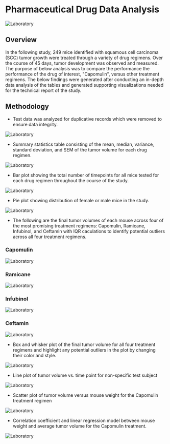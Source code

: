 # Pharmaceutical Drug Data Analysis

![Laboratory](Images/Splash.jpg)

## Overview

In the following study, 249 mice identified with squamous cell carcinoma (SCC) tumor growth were treated through a variety of drug regimens. Over the course of 45 days, tumor development was observed and measured. The purpose of below analysis was to compare the performance the performance of the drug of interest, "Capomulin", versus  other treatment regimens. The below findings were generated after conducting an in-depth data analysis of the tables and generated supporting visualizations needed for the technical report of the study.

## Methodology

* Test data was analyzed for duplicative records which were removed to ensure data integrity.

![Laboratory](Images/DuplicatedMouseID.jpg)

* Summary statistics table consisting of the mean, median, variance, standard deviation, and SEM of the tumor volume for each drug regimen.

![Laboratory](Images/SummaryStatistics.jpg)

* Bar plot showing the total number of timepoints for all mice tested for each drug regimen throughout the course of the study.

![Laboratory](Images/DrugRegimenVsTimepointCount.jpg)

* Pie plot showing distribution of female or male mice in the study.

![Laboratory](Images/MaleVsFemaleMouseCounts.jpg)

* The following are the final tumor volumes of each mouse across four of the most promising treatment regimens: Capomulin, Ramicane, Infubinol, and Ceftamin with IQR caculations to identify potential outliers across all four treatment regimens.

### Capomulin

![Laboratory](Images/CapomulinResults.jpg)

### Ramicane

![Laboratory](Images/RamicaneResults.jpg)

### Infubinol

![Laboratory](Images/InfubinolResults.jpg)

### Ceftamin

![Laboratory](Images/CeftaminResults.jpg)

* Box and whisker plot of the final tumor volume for all four treatment regimens and highlight any potential outliers in the plot by changing their color and style.

![Laboratory](Images/BoxPlot.jpg)

* Line plot of tumor volume vs. time point for non-specific test subject

![Laboratory](Images/MouseSubjectLineGraph.jpg)

* Scatter plot of tumor volume versus mouse weight for the Capomulin treatment regimen

![Laboratory](Images/Scatterplot.jpg)

* Correlation coefficient and linear regression model between mouse weight and average tumor volume for the Capomulin treatment. 

![Laboratory](Images/ScatterWithLineOfBestFit.jpg)
